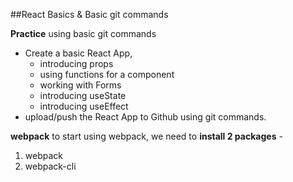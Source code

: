 ##React Basics & Basic git commands

**Practice** using basic git commands

- Create a basic React App, 
  - introducing props
  - using functions for a component 
  - working with Forms
  - introducing useState
  - introducing useEffect
- upload/push the React App to Github using git commands.


**webpack**
to start using webpack, we need to **install 2 packages** -
1. webpack
2. webpack-cli


